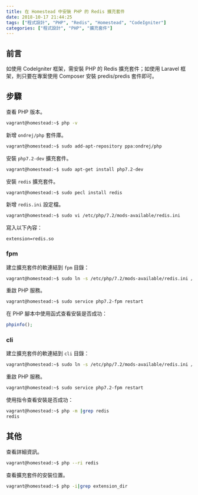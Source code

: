 ```yaml
---
title: 在 Homestead 中安裝 PHP 的 Redis 擴充套件
date: 2018-10-17 21:44:25
tags: ["程式設計", "PHP", "Redis", "Homestead", "CodeIgniter"]
categories: ["程式設計", "PHP", "擴充套件"]
---
```


## 前言

如使用 CodeIgniter 框架，需安裝 PHP 的 Redis 擴充套件；如使用 Laravel 框架，則只要在專案使用 Composer 安裝 predis/predis 套件即可。

## 步驟

查看 PHP 版本。

```BASH
vagrant@homestead:~$ php -v
```

新增 `ondrej/php` 套件庫。

```BASH
vagrant@homestead:~$ sudo add-apt-repository ppa:ondrej/php
```

安裝 `php7.2-dev` 擴充套件。

```BASH
vagrant@homestead:~$ sudo apt-get install php7.2-dev
```

安裝 `redis` 擴充套件。

```BASH
vagrant@homestead:~$ sudo pecl install redis
```

新增 `redis.ini` 設定檔。

```BASH
vagrant@homestead:~$ sudo vi /etc/php/7.2/mods-available/redis.ini
```

寫入以下內容：

```
extension=redis.so
```

### fpm

建立擴充套件的軟連結到 `fpm` 目錄：

```BASH
vagrant@homestead:~$ sudo ln -s /etc/php/7.2/mods-available/redis.ini /etc/php/7.2/fpm/conf.d/20-redis.ini
```

重啟 PHP 服務。

```BASH
vagrant@homestead:~$ sudo service php7.2-fpm restart
```

在 PHP 腳本中使用函式查看安裝是否成功：

```PHP
phpinfo();
```

### cli

建立擴充套件的軟連結到 `cli` 目錄：

```BASH
vagrant@homestead:~$ sudo ln -s /etc/php/7.2/mods-available/redis.ini /etc/php/7.2/cli/conf.d/20-redis.ini
```

重啟 PHP 服務。

```BASH
vagrant@homestead:~$ sudo service php7.2-fpm restart
```

使用指令查看安裝是否成功：

```BASH
vagrant@homestead:~$ php -m |grep redis
redis
```

## 其他

查看詳細資訊。

```BASH
vagrant@homestead:~$ php --ri redis
```

查看擴充套件的安裝位置。

```BASH
vagrant@homestead:~$ php -i|grep extension_dir
```
